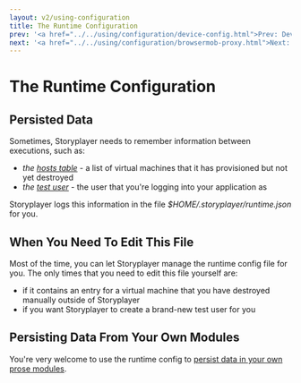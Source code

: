 ```yaml
---
layout: v2/using-configuration
title: The Runtime Configuration
prev: '<a href="../../using/configuration/device-config.html">Prev: Device Configuration</a>'
next: '<a href="../../using/configuration/browsermob-proxy.html">Next: browsermob-proxy Configuration</a>'
---
```


# The Runtime Configuration

## Persisted Data

Sometimes, Storyplayer needs to remember information between executions, such as:

* _the [hosts table](../modules/hoststable/index.html)_ - a list of virtual machines that it has provisioned but not yet destroyed
* _the [test user](../stories/test-users.html)_ - the user that you're logging into your application as

Storyplayer logs this information in the file _$HOME/.storyplayer/runtime.json_ for you.

## When You Need To Edit This File

Most of the time, you can let Storyplayer manage the runtime config file for you.  The only times that you need to edit this file yourself are:

* if it contains an entry for a virtual machine that you have destroyed manually outside of Storyplayer
* if you want Storyplayer to create a brand-new test user for you

## Persisting Data From Your Own Modules

You're very welcome to use the runtime config to [persist data in your own prose modules](../prose/persisting-data.html).